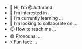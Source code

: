 - 👋 Hi, I’m @Juttnrand
- 👀 I’m interested in ...
- 🌱 I’m currently learning ...
- 💞️ I’m looking to collaborate on ...
- 📫 How to reach me ...
- 😄 Pronouns: ...
- ⚡ Fun fact: ...

<!---
Juttnrand/Juttnrand is a ✨ special ✨ repository because its `README.md` (this file) appears on your GitHub profile.
You can click the Preview link to take a look at your changes.
--->
